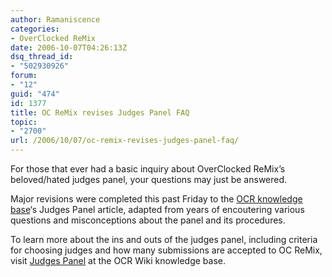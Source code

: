 ```yaml
---
author: Ramaniscence
categories:
- OverClocked ReMix
date: 2006-10-07T04:26:13Z
dsq_thread_id:
- "502930926"
forum:
- "12"
guid: "474"
id: 1377
title: OC ReMix revises Judges Panel FAQ
topic:
- "2700"
url: /2006/10/07/oc-remix-revises-judges-panel-faq/
---
```


For those that ever had a basic inquiry about OverClocked ReMix&#8217;s beloved/hated judges panel, your questions may just be answered.
  
Major revisions were completed this past Friday to the <a href="http://www.ocremix.org/info/" target="_blank">OCR knowledge base</a>&#8216;s Judges Panel article, adapted from years of encoutering various questions and misconceptions about the panel and its procedures.

To learn more about the ins and outs of the judges panel, including criteria for choosing judges and how many submissions are accepted to OC ReMix, visit <a href="http://www.ocremix.org/info/Judges_Panel" target="_blank">Judges Panel</a> at the OCR Wiki knowledge base.